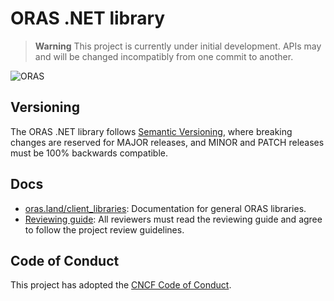 # ORAS .NET library

> **Warning** This project is currently under initial development. APIs may and will be changed incompatibly from one commit to another.

![ORAS](https://github.com/oras-project/oras-www/raw/main/docs/assets/images/oras.png)

## Versioning

The ORAS .NET library follows [Semantic Versioning](https://semver.org/), where breaking changes are reserved for MAJOR releases, and MINOR and PATCH releases must be 100% backwards compatible.

## Docs

- [oras.land/client_libraries](https://oras.land/client_libraries/): Documentation for general ORAS libraries.
- [Reviewing guide](https://github.com/oras-project/community/blob/main/REVIEWING.md): All reviewers must read the reviewing guide and agree to follow the project review guidelines.

## Code of Conduct

This project has adopted the [CNCF Code of Conduct](https://github.com/cncf/foundation/blob/master/code-of-conduct.md).
